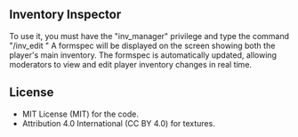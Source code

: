 ## Inventory Inspector

To use it, you must have the "inv_manager" privilege and type the command "/inv_edit <playername>" A formspec will be displayed on the screen showing both the player's main inventory. The formspec is automatically updated, allowing moderators to view and edit player inventory changes in real time.

## License

* MIT License (MIT) for the code.
* Attribution 4.0 International (CC BY 4.0) for textures.